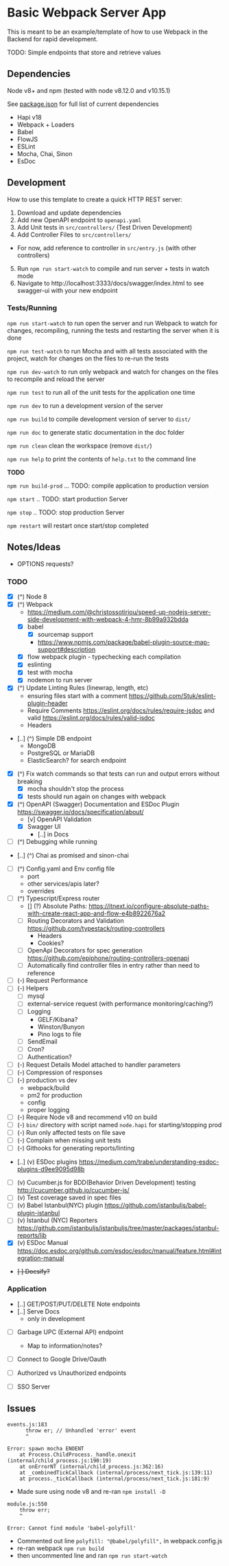 # Basic Webpack Server App

This is meant to be an example/template of how to use Webpack in the Backend for rapid development.

TODO: Simple endpoints that store and retrieve values


## Dependencies
Node v8+ and npm
  (tested with node v8.12.0 and v10.15.1)

See [package.json](https://github.com/devlinjunker/template.node.hapi/blob/master/package.json) for full list of current dependencies
 - Hapi v18
 - Webpack + Loaders
 - Babel
 - FlowJS
 - ESLint
 - Mocha, Chai, Sinon
 - EsDoc

## Development

How to use this template to create a quick HTTP REST server:

1. Download and update dependencies
2. Add new OpenAPI endpoint to `openapi.yaml`
3. Add Unit tests in `src/controllers/` (Test Driven Development)
4. Add Controller Files to `src/controllers/`
  - For now, add reference to controller in `src/entry.js` (with other controllers)
5. Run `npm run start-watch` to compile and run server + tests in watch mode
6. Navigate to http://localhost:3333/docs/swagger/index.html to see swagger-ui with your new endpoint

### Tests/Running

`npm run start-watch` to run open the server and run Webpack to watch for changes, recompiling, running the tests and restarting the server when it is done

`npm run test-watch` to run Mocha and with all tests associated with the project, watch for changes on the files to re-run the tests

`npm run dev-watch` to run only webpack and watch for changes on the files to recompile and reload the server

`npm run test` to run all of the unit tests for the application one time

`npm run dev` to run a development version of the server

`npm run build` to compile development version of server to `dist/`

`npm run doc` to generate static documentation in the doc folder

`npm run clean` clean the workspace (remove `dist/`)

`npm run help` to print the contents of `help.txt` to the command line

**TODO**

`npm run build-prod` ... TODO: compile application to production version

`npm start` .. TODO: start production Server

`npm stop` .. TODO: stop production Server

`npm restart` will restart once start/stop completed


## Notes/Ideas

 - OPTIONS requests?

### TODO

 - [x] (^) Node 8
 - [x] (^) Webpack  
      - https://medium.com/@christossotiriou/speed-up-nodejs-server-side-development-with-webpack-4-hmr-8b99a932bdda  
      - [x] babel
        - [x] sourcemap support
        - https://www.npmjs.com/package/babel-plugin-source-map-support#description
      - [x] flow webpack plugin - typechecking each compilation
      - [x] eslinting  
      - [x] test with mocha
      - [x] nodemon to run server
 - [x] (^) Update Linting Rules (linewrap, length, etc)  
      - ensuring files start with a comment https://github.com/Stuk/eslint-plugin-header  
      - Require Comments https://eslint.org/docs/rules/require-jsdoc and valid https://eslint.org/docs/rules/valid-jsdoc  
      - Headers  
 - [..] (^) Simple DB endpoint  
      - MongoDB
      - PostgreSQL or MariaDB
      - ElasticSearch? for search endpoint
 - [x] (^) Fix watch commands so that tests can run and output errors without breaking
      - [x] mocha shouldn't stop the process
      - [x] tests should run again on changes with webpack
 - [x] (^) OpenAPI (Swagger) Documentation and ESDoc Plugin https://swagger.io/docs/specification/about/  
      - [v] OpenAPI Validation  
      - [x] Swagger UI
        - [..] in Docs
 - [ ] (^) Debugging while running
 - [..] (^) Chai as promised and sinon-chai  
 - [ ] (^) Config.yaml and Env config file
     - port
     - other services/apis later?
     - overrides
 - [ ] (^) Typescript/Express router
    - [] (?) Absolute Paths: https://itnext.io/configure-absolute-paths-with-create-react-app-and-flow-e4b8922676a2
    - [ ] Routing Decorators and Validation https://github.com/typestack/routing-controllers
      - Headers
      - Cookies?
    - [ ] OpenApi Decorators for spec generation https://github.com/epiphone/routing-controllers-openapi
    - [ ] Automatically find controller files in entry rather than need to reference  
 - [ ] (-) Request Performance
 - [ ] (-) Helpers
      - [ ] mysql
      - [ ] external-service request (with performance monitoring/caching?)
      - [ ] Logging
        - GELF/Kibana?
        - Winston/Bunyon
        - Pino logs to file
      - [ ] SendEmail
      - [ ] Cron?
      - [ ] Authentication?
 - [ ] (-) Request Details Model attached to handler parameters
 - [ ] (-) Compression of responses
 - [ ] (-) production vs dev
      - webpack/build
      - pm2 for production
      - config
      - proper logging
 - [ ] (-) Require Node v8 and recommend v10 on build
 - [ ] (-) `bin/` directory with script named `node.hapi` for starting/stopping prod
 - [ ] (-) Run only affected tests on file save  
 - [ ] (-) Complain when missing unit tests
 - [ ] (-) Githooks for generating reports/linting  
 - [..] (v) ESDoc plugins https://medium.com/trabe/understanding-esdoc-plugins-d9ee9095d98b  
 - [ ] (v) Cucumber.js for BDD(Behavior Driven Development) testing http://cucumber.github.io/cucumber-js/  
 - [ ] (v) Test coverage saved in spec files  
 - [ ] (v) Babel Istanbul(NYC) plugin https://github.com/istanbuljs/babel-plugin-istanbul  
 - [ ] (v) Istanbul (NYC) Reporters https://github.com/istanbuljs/istanbuljs/tree/master/packages/istanbul-reports/lib  
 - [x] (v) ESDoc Manual https://doc.esdoc.org/github.com/esdoc/esdoc/manual/feature.html#integration-manual  
 - ~~[ ] Docsify?~~  

### Application

 - [..] GET/POST/PUT/DELETE Note endpoints
 - [..] Serve Docs
    - only in development
 - [ ] Garbage UPC (External API) endpoint
    - Map to information/notes?
 - [ ] Connect to Google Drive/Oauth
 - [ ] Authorized vs Unauthorized endpoints
 - [ ] SSO Server


## Issues

```
events.js:183
      throw er; // Unhandled 'error' event
      ^

Error: spawn mocha ENOENT
    at Process.ChildProcess._handle.onexit (internal/child_process.js:190:19)
    at onErrorNT (internal/child_process.js:362:16)
    at _combinedTickCallback (internal/process/next_tick.js:139:11)
    at process._tickCallback (internal/process/next_tick.js:181:9)
```

- Made sure using node v8 and re-ran `npm install -D`


```
module.js:550
    throw err;
    ^

Error: Cannot find module 'babel-polyfill'
```

- Commented out line `polyfill: "@babel/polyfill",` in webpack.config.js
- re-ran webpack `npm run build`
- then uncommented line and ran `npm run start-watch`
